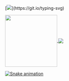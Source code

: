 [![](https://readme-typing-svg.demolab.com?font=Fira+Code&size=30&duration=800&pause=1000&color=F70000&multiline=true&width=500&height=300&lines=Hacking+others+is+bad;But...;I+was+bullied+a+lot.)](https://git.io/typing-svg)

<div>
  <a href="https://github.com/Mrp1r4t3">
   <img align="center" height="170" src="https://github-readme-stats.vercel.app/api/top-langs/?username=Mrp1r4t3&layout=compact&langs_count=16&theme=dracula"/>
  <img align="center" src="https://github-readme-stats.vercel.app/api?username=Mrp1r4t3&show_icons=true&theme=dracula&include_all_commits=true&count_private=true&hide=issues"/>
</div>

![Snake animation](https://github.com/eagrundy/eagrundy/blob/output/github-contribution-grid-snake.svg)
